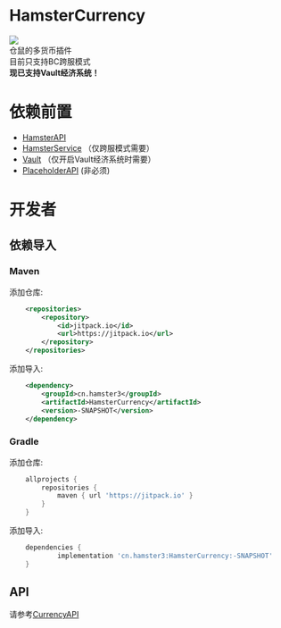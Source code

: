 # HamsterCurrency
![](https://jitpack.io/v/cn.hamster3/HamsterCurrency.svg)  
仓鼠的多货币插件  
目前只支持BC跨服模式  
**现已支持Vault经济系统！**

# 依赖前置
- [HamsterAPI](https://github.com/MiniDay/HamsterAPI/releases)
- [HamsterService](https://github.com/MiniDay/HamsterService/releases) （仅跨服模式需要）
- [Vault](https://www.spigotmc.org/resources/vault.34315/) （仅开启Vault经济系统时需要）
- [PlaceholderAPI](https://www.spigotmc.org/resources/placeholderapi.6245/) (非必须)

# 开发者
## 依赖导入

### Maven
添加仓库:  
```xml
	<repositories>
		<repository>
		    <id>jitpack.io</id>
		    <url>https://jitpack.io</url>
		</repository>
	</repositories>
```

添加导入:  
```xml
	<dependency>
	    <groupId>cn.hamster3</groupId>
	    <artifactId>HamsterCurrency</artifactId>
	    <version>-SNAPSHOT</version>
	</dependency>
```

### Gradle
添加仓库:  
```groovy
	allprojects {
		repositories {
			maven { url 'https://jitpack.io' }
		}
	}
```

添加导入:  
```groovy
	dependencies {
	        implementation 'cn.hamster3:HamsterCurrency:-SNAPSHOT'
	}
```

## API
请参考[CurrencyAPI](src/main/java/cn/hamster3/currency/api/CurrencyAPI.java)

